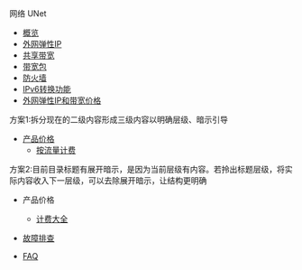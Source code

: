 <div class="sidebar_title icon__OpenStack"> 网络 UNet</div>

* [概览](network/unet/overview)
* [外网弹性IP](network/unet/eip)
* [共享带宽](network/unet/share_bandwidth)
* [带宽包](network/unet/bandwidth_package)
* [防火墙](network/unet/firewall)
* [IPv6转换功能](network/unet/ipv6translation)
* [外网弹性IP和带宽价格](network/unet/eip_price)

方案1:拆分现在的二级内容形成三级内容以明确层级、暗示引导
* [产品价格](network/unet/eip_price)
    * [按流量计费](network/unet/eip_price_test/price1)
    
方案2:目前目录标题有展开暗示，是因为当前层级有内容。若拎出标题层级，将实际内容收入下一层级，可以去除展开暗示，让结构更明确
* 产品价格
    * [计费大全](network/unet/eip_price)
    
    
* [故障排查](network/unet/troubleshooting)
* [FAQ](network/unet/faq)
    
        
